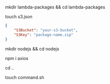 
<p>mkdir lambda-packages && cd lambda-packages</p>
<p>touch s3.json</p>

```json
{
    "S3Bucket": "your-s3-bucket",
    "S3Key": "package-name.zip"
}
```

<p>mkdir nodejs && cd nodejs</p>
<p>npm i axios</p>
<p>cd ..</p>
<p>touch command.sh</p>
